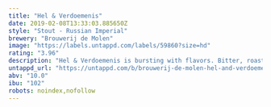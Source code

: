 ```yaml
---
title: "Hel & Verdoemenis"
date: 2019-02-08T13:33:03.885650Z
style: "Stout - Russian Imperial"
brewery: "Brouwerij de Molen"
image: "https://labels.untappd.com/labels/59860?size=hd"
rating: "3.96"
description: "Hel & Verdoemenis is bursting with flavors. Bitter, roasted, chocolate, coffee. All times 2. It's this why it's our Flag Ship and best selling Imperial Stout. Flavour indication: chocolate, coffee Translates as  Hell & Damnation"
untappd_url: "https://untappd.com/b/brouwerij-de-molen-hel-and-verdoemenis/59860"
abv: "10.0"
ibu: "102"
robots: noindex,nofollow
---
```


